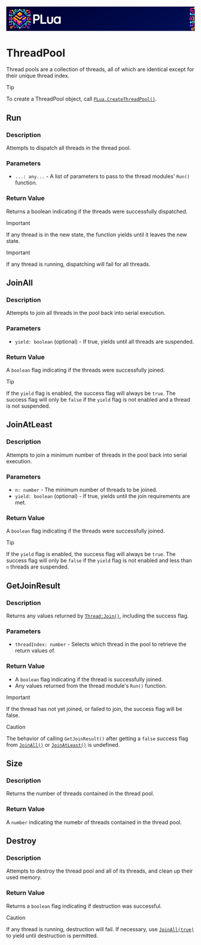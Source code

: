 ![PLua logo](/logo/Small/PLua_Banner.png)

# ThreadPool

Thread pools are a collection of threads, all of which are identical except for their unique thread index.

> [!TIP]
> To create a ThreadPool object, call [`PLua.CreateThreadPool()`](/README.md#createthreadpool).

## Run

### Description
Attempts to dispatch all threads in the thread pool.

### Parameters
- `...: any...` - A list of parameters to pass to the thread modules' `Run()` function.

### Return Value
Returns a boolean indicating if the threads were successfully dispatched.

> [!IMPORTANT]
> If any thread is in the new state, the function yields until it leaves the new state.

> [!IMPORTANT]
> If any thread is running, dispatching will fail for all threads.

## JoinAll

### Description
Attempts to join all threads in the pool back into serial execution.

### Parameters
- `yield: boolean` (optional) - If true, yields until all threads are suspended.

### Return Value
A `boolean` flag indicating if the threads were successfully joined.

> [!TIP]
> If the `yield` flag is enabled, the success flag will always be `true`.
> The success flag will only be `false` if the `yield` flag is not enabled and a thread is not suspended.

## JoinAtLeast

### Description
Attempts to join a minimum number of threads in the pool back into serial execution.

### Parameters
- `n: number` - The minimum number of threads to be joined.
- `yield: boolean` (optional) - If true, yields until the join requirements are met.

### Return Value
A `boolean` flag indicating if the threads were successfully joined.

> [!TIP]
> If the `yield` flag is enabled, the success flag will always be `true`.
> The success flag will only be `false` if the `yield` flag is not enabled and less than `n` threads are suspended.

## GetJoinResult

### Description
Returns any values returned by [`Thread:Join()`](/src/Thread/DOCUMENTATION.md#join), including the success flag.

### Parameters
- `threadIndex: number` - Selects which thread in the pool to retrieve the return values of.

### Return Value
- A `boolean` flag indicating if the thread is successfully joined.
- Any values returned from the thread module's `Run()` function.

> [!IMPORTANT]
> If the thread has not yet joined, or failed to join, the success flag will be false.

> [!CAUTION]
> The behavior of calling `GetJoinResult()` after getting a `false` success flag from [`JoinAll()`](./DOCUMENTATION.md#joinall) or [`JoinAtLeast()`](./DOCUMENTATION.md#joinatleast) is undefined.

## Size

### Description
Returns the number of threads contained in the thread pool.

### Return Value
A `number` indicating the numebr of threads contained in the thread pool.

## Destroy

### Description
Attempts to destroy the thread pool and all of its threads, and clean up their used memory.

### Return Value
Returns a `boolean` flag indicating if destruction was successful.

> [!CAUTION]
> If any thread is running, destruction will fail.
> If necessary, use [`JoinAll(true)`](./DOCUMENTATION.md#joinall) to yield until destruction is permitted.
